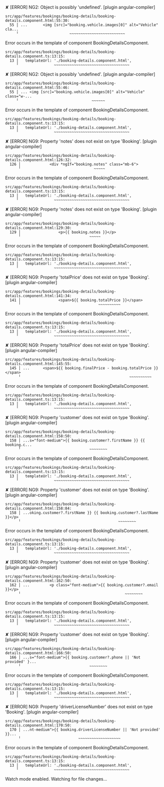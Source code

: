 ✘ [ERROR] NG2: Object is possibly 'undefined'. [plugin angular-compiler]

    src/app/features/bookings/booking-details/booking-details.component.html:55:30:
      55 │ ...       <img [src]="booking.vehicle.images[0]" alt="Vehicle" cla...
         ╵                       ~~~~~~~~~~~~~~~~~~~~~~~~~

  Error occurs in the template of component BookingDetailsComponent.

    src/app/features/bookings/booking-details/booking-details.component.ts:13:15:
      13 │   templateUrl: './booking-details.component.html',
         ╵                ~~~~~~~~~~~~~~~~~~~~~~~~~~~~~~~~~~


✘ [ERROR] NG2: Object is possibly 'undefined'. [plugin angular-compiler]

    src/app/features/bookings/booking-details/booking-details.component.html:55:46:
      55 │ ... <img [src]="booking.vehicle.images[0]" alt="Vehicle" class="w-...
         ╵                                 ~~~~~~

  Error occurs in the template of component BookingDetailsComponent.

    src/app/features/bookings/booking-details/booking-details.component.ts:13:15:
      13 │   templateUrl: './booking-details.component.html',
         ╵                ~~~~~~~~~~~~~~~~~~~~~~~~~~~~~~~~~~


✘ [ERROR] NG9: Property 'notes' does not exist on type 'Booking'. [plugin angular-compiler]

    src/app/features/bookings/booking-details/booking-details.component.html:126:32:
      126 │             <div *ngIf="booking.notes" class="mb-6">
          ╵                                 ~~~~~

  Error occurs in the template of component BookingDetailsComponent.

    src/app/features/bookings/booking-details/booking-details.component.ts:13:15:
      13 │   templateUrl: './booking-details.component.html',
         ╵                ~~~~~~~~~~~~~~~~~~~~~~~~~~~~~~~~~~


✘ [ERROR] NG9: Property 'notes' does not exist on type 'Booking'. [plugin angular-compiler]

    src/app/features/bookings/booking-details/booking-details.component.html:129:30:
      129 │                 <p>{{ booking.notes }}</p>
          ╵                               ~~~~~

  Error occurs in the template of component BookingDetailsComponent.

    src/app/features/bookings/booking-details/booking-details.component.ts:13:15:
      13 │   templateUrl: './booking-details.component.html',
         ╵                ~~~~~~~~~~~~~~~~~~~~~~~~~~~~~~~~~~


✘ [ERROR] NG9: Property 'totalPrice' does not exist on type 'Booking'. [plugin angular-compiler]

    src/app/features/bookings/booking-details/booking-details.component.html:141:34:
      141 │                 <span>${{ booking.totalPrice }}</span>
          ╵                                   ~~~~~~~~~~

  Error occurs in the template of component BookingDetailsComponent.

    src/app/features/bookings/booking-details/booking-details.component.ts:13:15:
      13 │   templateUrl: './booking-details.component.html',
         ╵                ~~~~~~~~~~~~~~~~~~~~~~~~~~~~~~~~~~


✘ [ERROR] NG9: Property 'totalPrice' does not exist on type 'Booking'. [plugin angular-compiler]

    src/app/features/bookings/booking-details/booking-details.component.html:145:55:
      145 │ ...      <span>${{ booking.finalPrice - booking.totalPrice }}</span>
          ╵                                                 ~~~~~~~~~~

  Error occurs in the template of component BookingDetailsComponent.

    src/app/features/bookings/booking-details/booking-details.component.ts:13:15:
      13 │   templateUrl: './booking-details.component.html',
         ╵                ~~~~~~~~~~~~~~~~~~~~~~~~~~~~~~~~~~


✘ [ERROR] NG9: Property 'customer' does not exist on type 'Booking'. [plugin angular-compiler]

    src/app/features/bookings/booking-details/booking-details.component.html:158:50:
      158 │ ...s="font-medium">{{ booking.customer?.firstName }} {{ booking.c...
          ╵                               ~~~~~~~~

  Error occurs in the template of component BookingDetailsComponent.

    src/app/features/bookings/booking-details/booking-details.component.ts:13:15:
      13 │   templateUrl: './booking-details.component.html',
         ╵                ~~~~~~~~~~~~~~~~~~~~~~~~~~~~~~~~~~


✘ [ERROR] NG9: Property 'customer' does not exist on type 'Booking'. [plugin angular-compiler]

    src/app/features/bookings/booking-details/booking-details.component.html:158:84:
      158 │ ...oking.customer?.firstName }} {{ booking.customer?.lastName }}</p>
          ╵                                            ~~~~~~~~

  Error occurs in the template of component BookingDetailsComponent.

    src/app/features/bookings/booking-details/booking-details.component.ts:13:15:
      13 │   templateUrl: './booking-details.component.html',
         ╵                ~~~~~~~~~~~~~~~~~~~~~~~~~~~~~~~~~~


✘ [ERROR] NG9: Property 'customer' does not exist on type 'Booking'. [plugin angular-compiler]

    src/app/features/bookings/booking-details/booking-details.component.html:162:50:
      162 │ ...         <p class="font-medium">{{ booking.customer?.email }}</p>
          ╵                                               ~~~~~~~~

  Error occurs in the template of component BookingDetailsComponent.

    src/app/features/bookings/booking-details/booking-details.component.ts:13:15:
      13 │   templateUrl: './booking-details.component.html',
         ╵                ~~~~~~~~~~~~~~~~~~~~~~~~~~~~~~~~~~


✘ [ERROR] NG9: Property 'customer' does not exist on type 'Booking'. [plugin angular-compiler]

    src/app/features/bookings/booking-details/booking-details.component.html:166:50:
      166 │ ...s="font-medium">{{ booking.customer?.phone || 'Not provided' }...
          ╵                               ~~~~~~~~

  Error occurs in the template of component BookingDetailsComponent.

    src/app/features/bookings/booking-details/booking-details.component.ts:13:15:
      13 │   templateUrl: './booking-details.component.html',
         ╵                ~~~~~~~~~~~~~~~~~~~~~~~~~~~~~~~~~~


✘ [ERROR] NG9: Property 'driverLicenseNumber' does not exist on type 'Booking'. [plugin angular-compiler]

    src/app/features/bookings/booking-details/booking-details.component.html:170:50:
      170 │ ...nt-medium">{{ booking.driverLicenseNumber || 'Not provided' }}...
          ╵                          ~~~~~~~~~~~~~~~~~~~

  Error occurs in the template of component BookingDetailsComponent.

    src/app/features/bookings/booking-details/booking-details.component.ts:13:15:
      13 │   templateUrl: './booking-details.component.html',
         ╵                ~~~~~~~~~~~~~~~~~~~~~~~~~~~~~~~~~~


Watch mode enabled. Watching for file changes...

